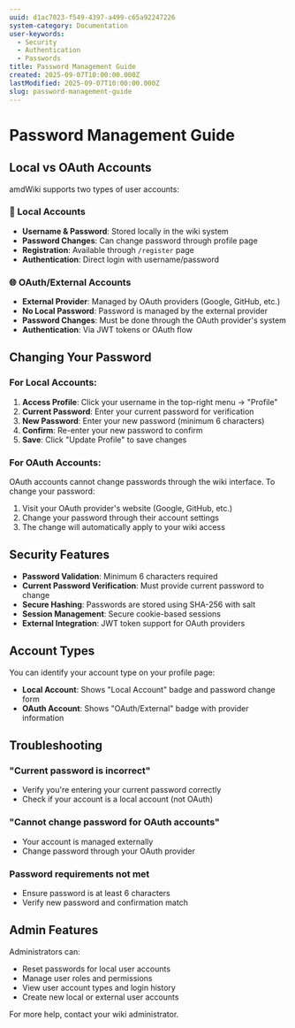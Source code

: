 ```yaml
---
uuid: d1ac7023-f549-4397-a499-c65a92247226
system-category: Documentation
user-keywords:
  - Security
  - Authentication
  - Passwords
title: Password Management Guide
created: 2025-09-07T10:00:00.000Z
lastModified: 2025-09-07T10:00:00.000Z
slug: password-management-guide
---
```


# Password Management Guide

## Local vs OAuth Accounts

amdWiki supports two types of user accounts:

### 🔑 Local Accounts
- **Username & Password**: Stored locally in the wiki system
- **Password Changes**: Can change password through profile page
- **Registration**: Available through `/register` page
- **Authentication**: Direct login with username/password

### 🌐 OAuth/External Accounts  
- **External Provider**: Managed by OAuth providers (Google, GitHub, etc.)
- **No Local Password**: Password is managed by the external provider
- **Password Changes**: Must be done through the OAuth provider's system
- **Authentication**: Via JWT tokens or OAuth flow

## Changing Your Password

### For Local Accounts:

1. **Access Profile**: Click your username in the top-right menu → "Profile"
2. **Current Password**: Enter your current password for verification
3. **New Password**: Enter your new password (minimum 6 characters)
4. **Confirm**: Re-enter your new password to confirm
5. **Save**: Click "Update Profile" to save changes

### For OAuth Accounts:

OAuth accounts cannot change passwords through the wiki interface. To change your password:

1. Visit your OAuth provider's website (Google, GitHub, etc.)
2. Change your password through their account settings
3. The change will automatically apply to your wiki access

## Security Features

- **Password Validation**: Minimum 6 characters required
- **Current Password Verification**: Must provide current password to change
- **Secure Hashing**: Passwords are stored using SHA-256 with salt
- **Session Management**: Secure cookie-based sessions
- **External Integration**: JWT token support for OAuth providers

## Account Types

You can identify your account type on your profile page:

- **Local Account**: Shows "Local Account" badge and password change form
- **OAuth Account**: Shows "OAuth/External" badge with provider information

## Troubleshooting

### "Current password is incorrect"
- Verify you're entering your current password correctly
- Check if your account is a local account (not OAuth)

### "Cannot change password for OAuth accounts"
- Your account is managed externally
- Change password through your OAuth provider

### Password requirements not met
- Ensure password is at least 6 characters
- Verify new password and confirmation match

## Admin Features

Administrators can:
- Reset passwords for local user accounts
- Manage user roles and permissions
- View user account types and login history
- Create new local or external user accounts

For more help, contact your wiki administrator.
